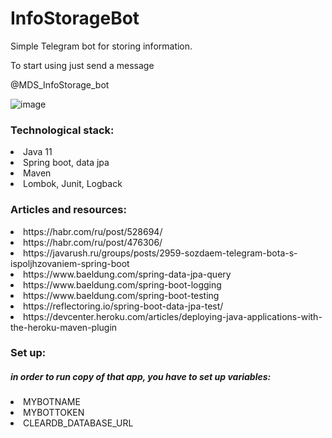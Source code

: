 # InfoStorageBot
Simple Telegram bot for storing information.

To start using just send a message

@MDS_InfoStorage_bot

![image](https://user-images.githubusercontent.com/20901392/123487431-8f7eab80-d616-11eb-932f-c2e8e78b94e8.png)

### Technological stack:
<li>Java 11</li>
<li>Spring boot, data jpa</li>
<li>Maven</li>
<li>Lombok, Junit, Logback</li>

### Articles and resources:

<li>https://habr.com/ru/post/528694/</li>
<li>https://habr.com/ru/post/476306/</li>
<li>https://javarush.ru/groups/posts/2959-sozdaem-telegram-bota-s-ispoljhzovaniem-spring-boot</li>
<li>https://www.baeldung.com/spring-data-jpa-query</li>
<li>https://www.baeldung.com/spring-boot-logging</li>
<li>https://www.baeldung.com/spring-boot-testing</li>
<li>https://reflectoring.io/spring-boot-data-jpa-test/</li>
<li>https://devcenter.heroku.com/articles/deploying-java-applications-with-the-heroku-maven-plugin</li>

### Set up:

##### in order to run copy of that app, you have to set up variables:

<li>MYBOTNAME</li>
<li>MYBOTTOKEN</li>
<li>CLEARDB_DATABASE_URL</li>
